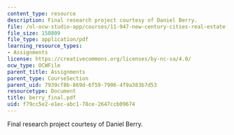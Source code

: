 ```yaml
---
content_type: resource
description: Final research project courtesy of Daniel Berry.
file: /ol-ocw-studio-app/courses/11-947-new-century-cities-real-estate-digital-technology-and-design-fall-2004/f79cc5e2e1ecabc178ce2647ccb09674_berry_final.pdf
file_size: 150809
file_type: application/pdf
learning_resource_types:
- Assignments
license: https://creativecommons.org/licenses/by-nc-sa/4.0/
ocw_type: OCWFile
parent_title: Assignments
parent_type: CourseSection
parent_uid: 7939cf8b-869d-6f59-7906-4f9a383b7d53
resourcetype: Document
title: berry_final.pdf
uid: f79cc5e2-e1ec-abc1-78ce-2647ccb09674
---
```

Final research project courtesy of Daniel Berry.